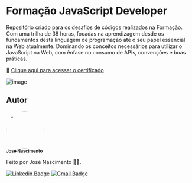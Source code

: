 # Formação JavaScript Developer
Repositório criado para os desafios de códigos realizados na Formação. Com uma trilha de 38 horas, focadas na aprendizagem desde os fundamentos desta linguagem de programação até o seu papel essencial na Web atualmente. Dominando os conceitos necessários para utilizar o JavaScript na Web, com ênfase no consumo de APIs, convenções e boas práticas.

🔗 [Clique aqui para acessar o certificado](https://www.dio.me/certificate/D75CE7DD/share)

![image](https://hermes.dio.me/tracks/55e7040f-775b-47e5-a8fb-69d002ca17a9.png)

## Autor

<a href="https://www.linkedin.com/in/jose-nascimento1/">
 <img style="border-radius: 50%;" src="https://avatars.githubusercontent.com/u/120229130?v=4" width="100px;" alt=""/>
 <br />
 <sub><b>José Nascimento</b></sub></a> <a href="https://www.linkedin.com/in/jose-nascimento1/" title="LinkedIn"></a>
 
Feito por José Nascimento 👨‍💻.

[![Linkedin Badge](https://img.shields.io/badge/-José-blue?style=flat-square&logo=Linkedin&logoColor=white&link=https://www.linkedin.com/in/jose-nascimento1/)](https://www.linkedin.com/in/jose-nascimento1/)
[![Gmail Badge](https://img.shields.io/badge/-jose.clemerson1903@gmail.com-c14438?style=flat-square&logo=Gmail&logoColor=white&link=mailto:jose.clemerson1903@gmail.com)](mailto:jose.clemerson1903@gmail.com)

